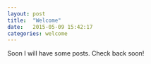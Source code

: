 ```yaml
---
layout: post
title:  "Welcome"
date:   2015-05-09 15:42:17
categories: welcome
---
```


Soon I will have some posts. Check back soon!
